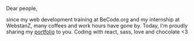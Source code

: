 Dear people,

since my web development training at BeCode.org and my internship at WebstanZ, 
many coffees and work hours have gone by. Today, I'm proudly sharing my [portfolio](https://saralaloux-portfolio.netlify.app/ "portfolio sara laloux") to you. 
Coding with react, sass, love and chocolate <3
